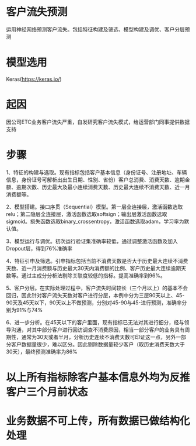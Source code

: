 # 客户流失预测
运用神经网络预测客户流失。包括特征构建及筛选、模型构建及调优、客户分层预测

# 模型选用
Keras(https://keras.io/)

# 起因
因公司ETC业务客户流失严重，自发研究客户流失模式，给运营部门同事提供数据支持

# 步骤
1、特征的构建与选取。现有指标包括客户基本信息（身份证号、注册地址、车辆信息，身份证号可解析出出生日期、性别、省份）客户总消费、消费天数、逾期金额、逾期次数、历史最大及最小连续消费天数、历史最大连续不消费天数、近一月消费额等。

2、模型搭建。接口序贯（Sequential）模型。第一层全连接层，激活函数选取relu；第二隐层全连接层，激活函数选取softsign；输出层激活函数选取sigmoid。损失函数选取binary_crossentropy，激活函数选取adam，学习率为默认值。

3、模型运行与调优。初次运行验证集准确率较低，通过调整激活函数及加入Dropout层，得到76%准确率

4、特征引申及筛选。引申指标包括当前不消费天数是否大于历史最大连续不消费天数、近一月消费额与历史最大30天内消费额的比例、客户历史最大连续逾期天数等。通过主成分分析法剔除关联度较低的指标。提高准确率到96%。

5、客户分层。在实际处理过程中，客户流失时间较长（三个月以上）的基本不会回归，因此针对客户流失天数对客户进行分层，本例中分为三层90天以上、45-90天及45天以下，90天以上不做预测，分别对45-90与45-进行预测，准确率分别为91%与74%

6、进一步分析。在45天以下的客户里面，现有指标已无法对其进行细分，经与领导沟通，对其中部分客户进行回访调查不消费原因，相当一部分客户的业务具有周期性，通常为30天或者半月，分析历史连续不消费天数可印证这一点，另外一部分客户数据量很少，难以区分。因此剔除数据量较少客户（取历史消费天数大于30天），最终预测准确率为86%





# 以上所有指标除客户基本信息外均为反推客户三个月前状态
# 业务数据不可上传，所有数据已做结构化处理
